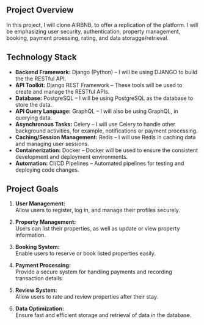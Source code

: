 ## Project Overview

In this project, I will clone AIRBNB, to offer a replication of the platform. I will be emphasizing user security, authentication, property management, booking, payment proessing, rating, and data storagge/retrieval. 

## Technology Stack

- **Backend Framework:** Django (Python) – I will be using DJANGO to build the the RESTful API.
- **API Toolkit:** Django REST Framework – These tools will be used to create and manage the RESTful APIs.
- **Database:** PostgreSQL – I will be using PostgreSQL as the database to store the data.
- **API Query Language:** GraphQL – I will also be using GraphQL, in querying data.
- **Asynchronous Tasks:** Celery – I will use Celery to handle other background activities, for example, notifications or payment processing.
- **Caching/Session Management:** Redis – I will use Redis in caching data and managing user sessions.
- **Containerization:** Docker – Docker will be used to ensure the consistent development and deployment environments.
- **Automation:** CI/CD Pipelines – Automated pipelines for testing and deploying code changes.

## Project Goals

1. **User Management:**  
   Allow users to register, log in, and manage their profiles securely.

2. **Property Management:**  
   Users can list their properties, as well as update or view property information.

3. **Booking System:**  
   Enable users to reserve or book listed properties easily.

4. **Payment Processing:**  
   Provide a secure system for handling payments and recording transaction details.

5. **Review System:**  
   Allow users to rate and review properties after their stay.

6. **Data Optimization:**  
   Ensure fast and efficient storage and retrieval of data in the database.
